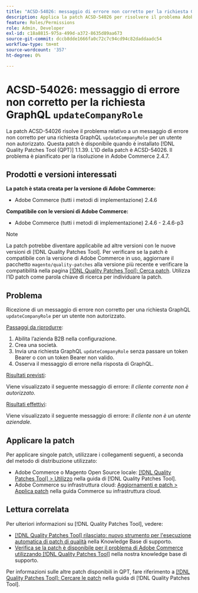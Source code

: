 ```yaml
---
title: "ACSD-54026: messaggio di errore non corretto per la richiesta GraphQL updateCompanyRole"
description: Applica la patch ACSD-54026 per risolvere il problema Adobe Commerce in presenza di un messaggio di errore non corretto per una richiesta updateCompanyRole GraphQL per un utente non autorizzato.
feature: Roles/Permissions
role: Admin, Developer
exl-id: c18a8815-975a-499d-a372-8635d89aa673
source-git-commit: dccb8dde1666fa0c72c7c94cd94c82daddaadc54
workflow-type: tm+mt
source-wordcount: '357'
ht-degree: 0%

---
```


# ACSD-54026: messaggio di errore non corretto per la richiesta GraphQL `updateCompanyRole`

La patch ACSD-54026 risolve il problema relativo a un messaggio di errore non corretto per una richiesta GraphQL `updateCompanyRole` per un utente non autorizzato. Questa patch è disponibile quando è installato [!DNL Quality Patches Tool (QPT)] 1.1.39. L’ID della patch è ACSD-54026. Il problema è pianificato per la risoluzione in Adobe Commerce 2.4.7.

## Prodotti e versioni interessati

**La patch è stata creata per la versione di Adobe Commerce:**

* Adobe Commerce (tutti i metodi di implementazione) 2.4.6

**Compatibile con le versioni di Adobe Commerce:**

* Adobe Commerce (tutti i metodi di implementazione) 2.4.6 - 2.4.6-p3

>[!NOTE]
>
>La patch potrebbe diventare applicabile ad altre versioni con le nuove versioni di [!DNL Quality Patches Tool]. Per verificare se la patch è compatibile con la versione di Adobe Commerce in uso, aggiornare il pacchetto `magento/quality-patches` alla versione più recente e verificare la compatibilità nella pagina [[!DNL Quality Patches Tool]: Cerca patch](https://experienceleague.adobe.com/tools/commerce-quality-patches/index.html). Utilizza l’ID patch come parola chiave di ricerca per individuare la patch.

## Problema

Ricezione di un messaggio di errore non corretto per una richiesta GraphQL `updateCompanyRole` per un utente non autorizzato.

<u>Passaggi da riprodurre</u>:

1. Abilita l’azienda B2B nella configurazione.
1. Crea una società.
1. Invia una richiesta GraphQL `updateCompanyRole` senza passare un token Bearer o con un token Bearer non valido.
1. Osserva il messaggio di errore nella risposta di GraphQL.

<u>Risultati previsti</u>:

Viene visualizzato il seguente messaggio di errore: *Il cliente corrente non è autorizzato.*

<u>Risultati effettivi</u>:

Viene visualizzato il seguente messaggio di errore: *Il cliente non è un utente aziendale.*

## Applicare la patch

Per applicare singole patch, utilizzare i collegamenti seguenti, a seconda del metodo di distribuzione utilizzato:

* Adobe Commerce o Magento Open Source locale: [[!DNL Quality Patches Tool] > Utilizzo](https://experienceleague.adobe.com/docs/commerce-operations/tools/quality-patches-tool/usage.html) nella guida di [!DNL Quality Patches Tool].
* Adobe Commerce su infrastruttura cloud: [Aggiornamenti e patch > Applica patch](https://experienceleague.adobe.com/docs/commerce-cloud-service/user-guide/develop/upgrade/apply-patches.html) nella guida Commerce su infrastruttura cloud.

## Lettura correlata

Per ulteriori informazioni su [!DNL Quality Patches Tool], vedere:

* [[!DNL Quality Patches Tool] rilasciato: nuovo strumento per l&#39;esecuzione automatica di patch di qualità](/help/announcements/adobe-commerce-announcements/magento-quality-patches-released-new-tool-to-self-serve-quality-patches.md) nella Knowledge Base di supporto.
* [Verifica se la patch è disponibile per il problema di Adobe Commerce utilizzando  [!DNL Quality Patches Tool]](/help/support-tools/patches-available-in-qpt-tool/check-patch-for-magento-issue-with-magento-quality-patches.md) nella nostra knowledge base di supporto.

Per informazioni sulle altre patch disponibili in QPT, fare riferimento a [[!DNL Quality Patches Tool]: Cercare le patch](https://experienceleague.adobe.com/tools/commerce-quality-patches/index.html) nella guida di [!DNL Quality Patches Tool].
